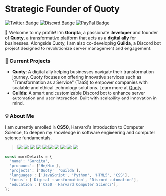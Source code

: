 # Strategic Founder of Quoty

<a href="https://twitter.com/Gorqita"><img src="https://img.shields.io/badge/-Twitter-000000?style=flat-square&labelColor=000000&logo=twitter&logoColor=1da1f2&link=https://twitter.com/Gorqita" alt="Twitter Badge"/></a>
<a href="https://discord.com/users/337449461708226561"><img src="https://img.shields.io/badge/-Discord-000000?style=flat-square&labelColor=000000&logo=discord&logoColor=5568f2&link=https://discord.com/users/910543706489237544" alt="Discord Badge"/></a>
<a href="https://paypal.me/Gorqita"><img src="https://img.shields.io/badge/-PayPal-000000?style=flat-square&labelColor=000000&logo=paypal&logoColor=white&link=https://paypal.me/Gorqita" alt="PayPal Badge"/></a>
<a href="https://github.com/Gorqita"></a>

👋 Welcome to my profile! I'm **Gorqita**, a passionate **developer** and founder of **Quoty**, a transformative platform that acts as a **digital ally** for businesses. Alongside Quoty, I am also co-developing **Guilda**, a Discord bot project designed to revolutionize server management and engagement.

### 🌟 Current Projects

- **Quoty**: A digital ally helping businesses navigate their transformation journey. Quoty focuses on offering innovative services such as "Transformation as a Service" (TaaS) to empower companies with scalable and ethical technology solutions. Learn more at [Quoty](https://quoty.one).
- **Guilda**: A smart and customizable Discord bot to enhance server automation and user interaction. Built with scalability and innovation in mind.

### 💡 About Me

I am currently enrolled in **CS50**, Harvard's Introduction to Computer Science, to deepen my knowledge in software engineering and computer science fundamentals.

> <a href="https://javascript.com/"><img src="https://img.icons8.com/color/30/000000/javascript.png"/></a> 
<a href="https://nodejs.org/en/"><img src="https://img.icons8.com/windows/30/4caf50/node-js.png"/></a>
<a href="https://typescriptlang.org/"><img src="https://img.icons8.com/color/30/000000/typescript.png"/></a>
<a href="https://developer.mozilla.org/en-US/docs/Web/HTML"><img src="https://img.icons8.com/color/30/000000/html-5.png"/></a>
<a href="https://developer.mozilla.org/en-US/docs/web/CSS"><img src="https://img.icons8.com/color/30/0080FF/css3.png"/></a>
<a href="https://code.visualstudio.com/"><img src="https://img.icons8.com/color/30/visual-studio-code-2019.png"/></a>
<a href="https://git-scm.com/"><img src="https://img.icons8.com/ios-filled/30/f4511e/git.png"/></a>
<a href="https://www.mongodb.com/"><img src="https://img.icons8.com/color/30/000000/mongodb.png"/></a>
<a href="https://www.heroku.com/"><img src="https://img.icons8.com/color/30/000000/heroku.png"/></a>
<a href="https://www.npmjs.com/"><img src="https://img.icons8.com/color/30/000000/npm.png"/></a>

```javascript
const moreDetails = {
  'name': 'Gorqita',
  'pronouns': ['He/Him'],
  'projects': ['Quoty', 'Guilda'],
  'languages': ['JavaScript', 'Python', 'HTML5', 'CSS'],
  'focus': ['Digital transformation', 'Discord automation'],
  'education': ['CS50 - Harvard Computer Science'],
};
```
